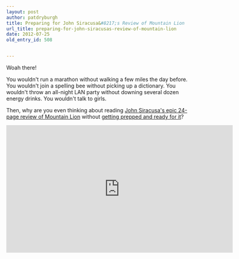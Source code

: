 ```yaml
---
layout: post
author: patdryburgh
title: Preparing for John Siracusa&#8217;s Review of Mountain Lion
url_title: preparing-for-john-siracusas-review-of-mountain-lion
date: 2012-07-25
old_entry_id: 508


---
```


Woah there!

You wouldn't run a marathon without walking a few miles the day before. You wouldn't join a spelling bee without picking up a dictionary. You wouldn't throw an all-night LAN party without downing several dozen energy drinks. You wouldn't talk to girls.

Then, why are you even thinking about reading [John Siracusa's epic 24-page review of Mountain Lion](http://arstechnica.com/apple/2012/07/os-x-10-8/) without [getting prepped and ready for it](https://vimeo.com/46369728)?

<iframe src="http://player.vimeo.com/video/46369728?portrait=0&amp;color=26aae1" width="600" height="338" frameborder="0" webkitAllowFullScreen mozallowfullscreen allowFullScreen></iframe>